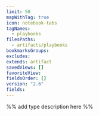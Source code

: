 ```yaml
---
limit: 50
mapWithTag: true
icon: notebook-tabs
tagNames:
  - playbooks
filesPaths:
  - artifacts/playbooks
bookmarksGroups: 
excludes: 
extends: artifact
savedViews: []
favoriteView: 
fieldsOrder: []
version: "2.6"
fields: 
---
```

%% add type description here %%
